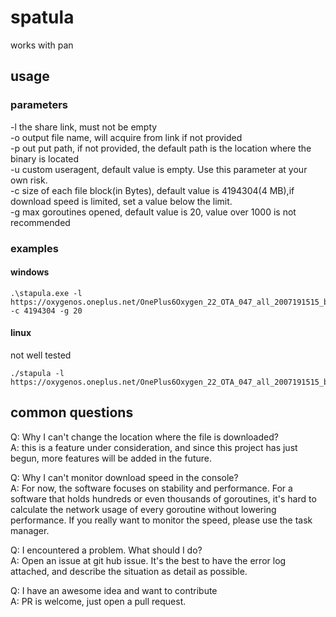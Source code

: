 # spatula
works with pan
## usage
### parameters
-l the share link, must not be empty    
-o output file name, will acquire from link if not provided    
-p out put path, if not provided, the default path is the location where the binary is located    
-u custom useragent, default value is empty. Use this parameter at your own risk.     
-c size of each file block(in Bytes), default value is 4194304(4 MB),if download speed is limited, set a value below the limit.    
-g max goroutines opened, default value is 20, value over 1000 is not recommended

### examples
#### windows
```shell script
.\stapula.exe -l https://oxygenos.oneplus.net/OnePlus6Oxygen_22_OTA_047_all_2007191515_bd6f7476887846cb.zip -c 4194304 -g 20
```
#### linux
not well tested
```shell script
./stapula -l https://oxygenos.oneplus.net/OnePlus6Oxygen_22_OTA_047_all_2007191515_bd6f7476887846cb.zip
```
## common questions
Q: Why I can't change the location where the file is downloaded?  
A: this is a feature under consideration, and since this project has just begun, more features will be added in the future.

Q: Why I can't monitor download speed in the console?    
A: For now, the software focuses on stability and performance. For a software that holds hundreds or even thousands of goroutines, it's hard to calculate the network usage of every goroutine without lowering performance. If you really want to monitor the speed, please use the task manager.    

Q: I encountered a problem. What should I do?    
A: Open an issue at git hub issue. It's the best to have the error log attached, and describe the situation as detail as possible.    

Q: I have an awesome idea and want to contribute    
A: PR is welcome, just open a pull request.
